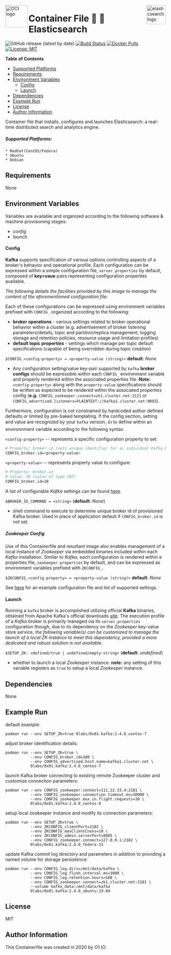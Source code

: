 <p><img src="https://avatars1.githubusercontent.com/u/12563465?s=200&v=4" alt="OCI logo" title="oci" align="left" height="70" /></p>
<p><img src="https://seeklogo.com/images/E/elasticsearch-logo-C75C4578EC-seeklogo.com.png" alt="elasticsearch logo" title="elasticsearch" align="right" height="60" /></p>

Container File :mag_right: :high_brightness: Elasticsearch
=========
![GitHub release (latest by date)](https://img.shields.io/github/v/release/0x0I/container-file-elasticsearch?color=yellow)
[![Build Status](https://travis-ci.org/0x0I/container-file-elasticsearch.svg?branch=master)](https://travis-ci.org/0x0I/container-file-elasticsearch)
[![Docker Pulls](https://img.shields.io/docker/pulls/0labs/0x01.elasticsearch?style=flat)](https://hub.docker.com/repository/docker/0labs/0x01.elasticsearch)
[![License: MIT](https://img.shields.io/badge/License-MIT-blueviolet.svg)](https://opensource.org/licenses/MIT)

**Table of Contents**
  - [Supported Platforms](#supported-platforms)
  - [Requirements](#requirements)
  - [Environment Variables](#environment-variables)
      - [Config](#config)
      - [Launch](#launch)
  - [Dependencies](#dependencies)
  - [Example Run](#example-run)
  - [License](#license)
  - [Author Information](#author-information)

Container file that installs, configures and launches Elasticsearch: a real-time distributed search and analytics engine.

##### Supported Platforms:
```
* Redhat(CentOS/Fedora)
* Ubuntu
* Debian
```

Requirements
------------

None

Environment Variables
--------------
Variables are available and organized according to the following software & machine provisioning stages:
* _config_
* _launch_

#### Config

**Kafka** supports specification of various options controlling aspects of a broker's behavior and operational profile. Each configuration can be expressed within a simple configuration file, `server.properties` by default, composed of **key=vaue** pairs representing configuration properties available.

_The following details the facilities provided by this image to manage the content of the aforementioned configuration file:_

Each of these configurations can be expressed using environment variables prefixed with `CONFIG_` organized according to the following:
* **broker operations** - various settings related to broker operational behavior within a cluster (e.g. advertisement of broker listening parameters/details, topic and partition/replica management, logging storage and retention policies, resource usage and limitation profiles)
* **default topic properties** - settings which manage per topic default specifications (capable of being overridden during topic creation)

`$CONFIG_<config-property> = <property-value (string)>` **default**: *None*

* Any configuration setting/value key-pair supported by `kafka` **broker configs** should be expressible within each `CONFIG_` environment variable and properly rendered within the associated properties file. **Note:** `<config-property>` along with the `property-value` specifications should be written as expected to be rendered within the associated *properties* config (**e.g.** `CONFIG_zookeeper.connect=zk1.cluster.net:2121` or  `CONFIG_advertised.listeners=PLAINTEXT://kafka1.cluster.net:9092`).

Furthermore, configuration is not constrained by hardcoded author defined defaults or limited by pre-baked templating. If the config section, setting and value are recognized by your `kafka` version, :thumbsup: to define within an environnment variable according to the following syntax.

  `<config-property>` -- represents a specific configuration property to set:

  ```bash
  # Property: broker.id (sets unique identifier for an individual Kafka broker within a cluster)
  CONFIG_broker.id=<property-value>
  ```

  `<property-value>` -- represents property value to configure:
  ```bash
  # Property: broker.id
  # Value: 10 (value of type INT)
  CONFIG_broker.id=10
  ```

  A list of configurable *Kafka* settings can be found [here](https://kafka.apache.org/documentation/#brokerconfigs).

`$BROKER_ID_COMMAND = <string>` (**default**: *None*)
- shell command to execute to determine unique broker id of provisioned Kafka broker. Used in place of application default if `CONFIG_broker.id` is not set.

##### Zookeeper Config

Use of this Containerfile and resultant image also enables management of a local instance of *Zookeeper* via embedded binaries included within each *Kafka* installation. Similar to *Kafka*, each configuration is rendered within a properties file, `zookeeper.properties` by default, and can be expressed as environment variables prefixed with `ZKCONFIG_`.

`$ZKCONFIG_<config-property> = <property-value (string)>` **default**: *None*

See [here](https://github.com/apache/zookeeper/blob/master/conf/zoo_sample.cfg) for an example configuration file and list of supported settings.

#### Launch

Running a `kafka` broker is accomplished utilizing official **Kafka** binaries, obtained from Apache Kafka's official downloads [site](https://kafka.apache.org/downloads). The execution profile of a *Kafka* broker is primarily managed via its `server.properties` configuration though, due to its dependency on the *Zookeeper* key-value store service, _the following variable(s) can be customized to manage the launch of a local ZK instance to meet this dependency, provided a more dedicated and robust solution is not available._

`$SETUP_ZK: <defined/true | undefined/empty-string>` (**default**: *undefined*)
- whether to launch a local *Zookeeper* instance. **note:** any setting of this variable registers as `true` to setup a local *Zookeeper* instance.

Dependencies
------------

None

Example Run
----------------
default example:
```
podman run --env SETUP_ZK=true 0labs/0x01.kafka:2.4.0_centos-7
```

adjust broker identification details:
```
podman run --env SETUP_ZK=true \
           --env CONFIG_broker.id=100 \
           --env CONFIG_advertised.host.name=kafka1.cluster.net \
           0labs/0x01.kafka:2.4.0_centos-7
```

launch Kafka broker connecting to existing remote Zookeeper cluster and customize connection parameters:
```
podman run --env CONFIG_zookeeper.connect=111.22.33.4:2181 \
           --env CONFIG_zookeeper.connection.timeout.ms=30000 \
           --env CONFIG_zookeeper.max.in.flight.requests=30 \
           0labs/0x01.kafka:2.4.0_centos-8
```

setup local zookeeper instance and modify its connection parameters:
```
podman run --env SETUP_ZK=true \
           --env ZKCONFIG_clientPort=2182 \
           --env ZKCONFIG_maxClientCnxns=10 \
           --env ZKCONFIG_admin.serverPort=8085 \
           --env CONFIG_zookeeper.connect=127.0.0.1:2182 \
           0labs/0x01.kafka:2.4.0_fedora-31
```

update Kafka commit log directory and parameters in addition to providing a named volume for storage persistence:
```
podman run --env CONFIG_log.dirs=/mnt/data/kafka \
           --env CONFIG_log.flush.interval.ms=3000 \
           --env CONFIG_log.retention.hours=168 \
           --env CONFIG_zookeeper.connect=zk1.cluster.net:2181 \
           --volume kafka_data:/mnt/data/kafka
           0labs/0x01.kafka:2.4.0_ubuntu:19.04
```

License
-------

MIT

Author Information
------------------

This Containerfile was created in 2020 by O1.IO.
